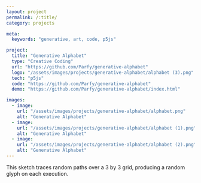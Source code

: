 ```yaml
---
layout: project
permalink: /:title/
category: projects

meta:
  keywords: "generative, art, code, p5js"

project:
  title: "Generative Alphabet"
  type: "Creative Coding"
  url: "https://github.com/Parfy/generative-alphabet"
  logo: "/assets/images/projects/generative-alphabet/alphabet (3).png"
  tech: "p5js"
  code: "https://github.com/Parfy/generative-alphabet"
  demo: "https://github.com/Parfy/generative-alphabet/index.html"

images:
  - image:
    url: "/assets/images/projects/generative-alphabet/alphabet.png"
    alt: "Generative Alphabet"
  - image:
    url: "/assets/images/projects/generative-alphabet/alphabet (1).png"
    alt: "Generative Alphabet"
  - image:
    url: "/assets/images/projects/generative-alphabet/alphabet (2).png"
    alt: "Generative Alphabet"
---
```

<p>This sketch traces random paths over a 3 by 3 grid, producing a random glyph on each execution.</p>
